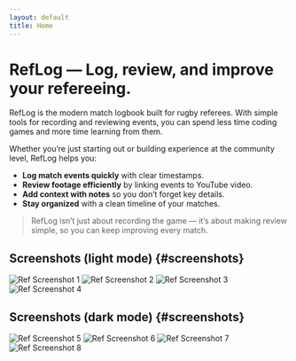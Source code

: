 ```yaml
---
layout: default
title: Home
---
```


# RefLog — Log, review, and improve your refereeing.

RefLog is the modern match logbook built for rugby referees. With simple tools for recording and reviewing events, you can spend less time coding games and more time learning from them.  

Whether you’re just starting out or building experience at the community level, RefLog helps you:  
- **Log match events quickly** with clear timestamps.  
- **Review footage efficiently** by linking events to YouTube video.  
- **Add context with notes** so you don’t forget key details.  
- **Stay organized** with a clean timeline of your matches.  

> RefLog isn’t just about recording the game — it’s about making review simple, so you can keep improving every match.

## Screenshots (light mode) {#screenshots}
<div class="shots">
  <img src="{{ '/img/screenshots/01reflog.png' | relative_url }}" alt="Ref Screenshot 1"/>
  <img src="{{ '/img/screenshots/02reflog.png' | relative_url }}" alt="Ref Screenshot 2"/>
  <img src="{{ '/img/screenshots/03reflog.png' | relative_url }}" alt="Ref Screenshot 3"/>
  <img src="{{ '/img/screenshots/04reflog.png' | relative_url }}" alt="Ref Screenshot 4"/>
</div>

## Screenshots (dark mode) {#screenshots}
<div class="shots">
  <img src="{{ '/img/screenshots/05dark.png' | relative_url }}" alt="Ref Screenshot 5"/>
  <img src="{{ '/img/screenshots/06dark.png' | relative_url }}" alt="Ref Screenshot 6"/>
  <img src="{{ '/img/screenshots/07dark.png' | relative_url }}" alt="Ref Screenshot 7"/>
  <img src="{{ '/img/screenshots/08dark.png' | relative_url }}" alt="Ref Screenshot 8"/>
</div>
